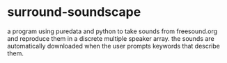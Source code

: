 # surround-soundscape

a program using puredata and python to take sounds from freesound.org and reproduce them in a discrete multiple speaker array.
the sounds are automatically downloaded when the user prompts keywords that describe them. 
